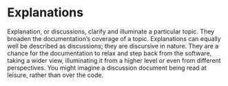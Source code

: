 # Explanations

Explanation, or discussions, clarify and illuminate a particular topic.
They broaden the documentation’s coverage of a topic. Explanations can
equally well be described as discussions; they are discursive in nature.
They are a chance for the documentation to relax and step back from the
software, taking a wider view, illuminating it from a higher level or
even from different perspectives. You might imagine a discussion
document being read at leisure, rather than over the code.